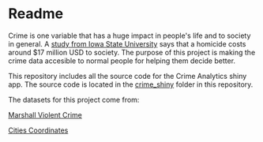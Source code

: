 # Readme

Crime is one variable that has a huge impact in people's life and to society in general. A [study from Iowa State University](https://www.news.iastate.edu/news/2010/sep/costofcrime) says that a homicide costs around $17 million USD to society. The purpose of this project is making the crime data accesible to normal people for helping them decide better.

This repository includes all the source code for the Crime Analytics shiny app.
The source code is located in the [crime_shiny](./crime_shiny) folder in this repository.

The datasets for this project come from:

[Marshall Violent Crime](https://github.com/themarshallproject/city-crime)

[Cities Coordinates](https://simplemaps.com/data/us-cities)
